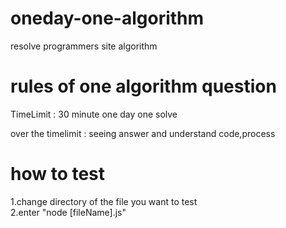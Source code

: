 # oneday-one-algorithm

resolve programmers site algorithm

# rules of one algorithm question

TimeLimit : 30 minute
one day one solve

over the timelimit : seeing answer and understand code,process

# how to test

1.change directory of the file you want to test
<br/>
2.enter "node [fileName].js"
